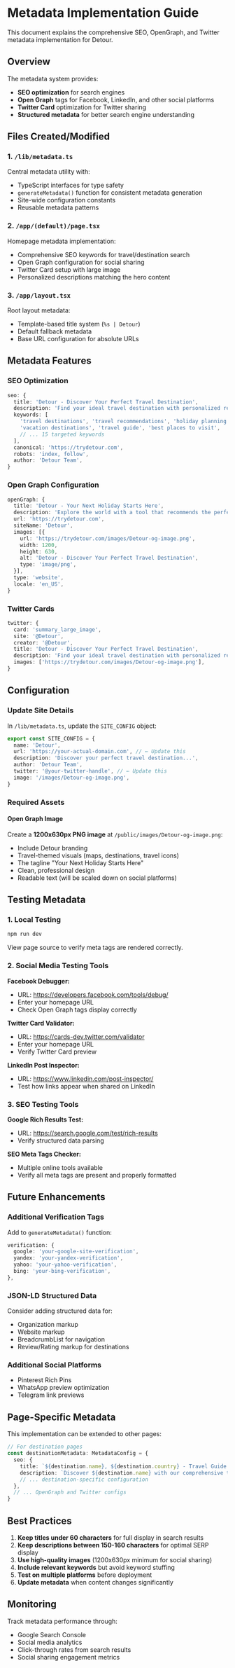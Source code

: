 # Metadata Implementation Guide

This document explains the comprehensive SEO, OpenGraph, and Twitter metadata implementation for Detour.

## Overview

The metadata system provides:
- **SEO optimization** for search engines
- **Open Graph** tags for Facebook, LinkedIn, and other social platforms  
- **Twitter Card** optimization for Twitter sharing
- **Structured metadata** for better search engine understanding

## Files Created/Modified

### 1. `/lib/metadata.ts`
Central metadata utility with:
- TypeScript interfaces for type safety
- `generateMetadata()` function for consistent metadata generation
- Site-wide configuration constants
- Reusable metadata patterns

### 2. `/app/(default)/page.tsx` 
Homepage metadata implementation:
- Comprehensive SEO keywords for travel/destination search
- Open Graph configuration for social sharing
- Twitter Card setup with large image
- Personalized descriptions matching the hero content

### 3. `/app/layout.tsx`
Root layout metadata:
- Template-based title system (`%s | Detour`)
- Default fallback metadata
- Base URL configuration for absolute URLs

## Metadata Features

### SEO Optimization
```typescript
seo: {
  title: 'Detour - Discover Your Perfect Travel Destination',
  description: 'Find your ideal travel destination with personalized recommendations...',
  keywords: [
    'travel destinations', 'travel recommendations', 'holiday planning',
    'vacation destinations', 'travel guide', 'best places to visit',
    // ... 15 targeted keywords
  ],
  canonical: 'https://trydetour.com',
  robots: 'index, follow',
  author: 'Detour Team',
}
```

### Open Graph Configuration
```typescript
openGraph: {
  title: 'Detour - Your Next Holiday Starts Here',
  description: 'Explore the world with a tool that recommends the perfect destination...',
  url: 'https://trydetour.com',
  siteName: 'Detour',
  images: [{
    url: 'https://trydetour.com/images/Detour-og-image.png',
    width: 1200,
    height: 630,
    alt: 'Detour - Discover Your Perfect Travel Destination',
    type: 'image/png',
  }],
  type: 'website',
  locale: 'en_US',
}
```

### Twitter Cards
```typescript
twitter: {
  card: 'summary_large_image',
  site: '@Detour',
  creator: '@Detour',
  title: 'Detour - Discover Your Perfect Travel Destination',
  description: 'Find your ideal travel destination with personalized recommendations...',
  images: ['https://trydetour.com/images/Detour-og-image.png'],
}
```

## Configuration

### Update Site Details
In `/lib/metadata.ts`, update the `SITE_CONFIG` object:

```typescript
export const SITE_CONFIG = {
  name: 'Detour',
  url: 'https://your-actual-domain.com', // ← Update this
  description: 'Discover your perfect travel destination...',
  author: 'Detour Team',
  twitter: '@your-twitter-handle', // ← Update this
  image: '/images/Detour-og-image.png',
}
```

### Required Assets

#### Open Graph Image
Create a **1200x630px PNG image** at `/public/images/Detour-og-image.png`:
- Include Detour branding
- Travel-themed visuals (maps, destinations, travel icons)
- The tagline "Your Next Holiday Starts Here"
- Clean, professional design
- Readable text (will be scaled down on social platforms)

## Testing Metadata

### 1. Local Testing
```bash
npm run dev
```
View page source to verify meta tags are rendered correctly.

### 2. Social Media Testing Tools

**Facebook Debugger:**
- URL: https://developers.facebook.com/tools/debug/
- Enter your homepage URL
- Check Open Graph tags display correctly

**Twitter Card Validator:**
- URL: https://cards-dev.twitter.com/validator
- Enter your homepage URL  
- Verify Twitter Card preview

**LinkedIn Post Inspector:**
- URL: https://www.linkedin.com/post-inspector/
- Test how links appear when shared on LinkedIn

### 3. SEO Testing Tools

**Google Rich Results Test:**
- URL: https://search.google.com/test/rich-results
- Verify structured data parsing

**SEO Meta Tags Checker:**
- Multiple online tools available
- Verify all meta tags are present and properly formatted

## Future Enhancements

### Additional Verification Tags
Add to `generateMetadata()` function:
```typescript
verification: {
  google: 'your-google-site-verification',
  yandex: 'your-yandex-verification', 
  yahoo: 'your-yahoo-verification',
  bing: 'your-bing-verification',
},
```

### JSON-LD Structured Data
Consider adding structured data for:
- Organization markup
- Website markup  
- BreadcrumbList for navigation
- Review/Rating markup for destinations

### Additional Social Platforms
- Pinterest Rich Pins
- WhatsApp preview optimization
- Telegram link previews

## Page-Specific Metadata

This implementation can be extended to other pages:

```typescript
// For destination pages
const destinationMetadata: MetadataConfig = {
  seo: {
    title: `${destination.name}, ${destination.country} - Travel Guide | Detour`,
    description: `Discover ${destination.name} with our comprehensive travel guide...`,
    // ... destination-specific configuration
  },
  // ... OpenGraph and Twitter configs
}
```

## Best Practices

1. **Keep titles under 60 characters** for full display in search results
2. **Keep descriptions between 150-160 characters** for optimal SERP display
3. **Use high-quality images** (1200x630px minimum for social sharing)
4. **Include relevant keywords** but avoid keyword stuffing
5. **Test on multiple platforms** before deployment
6. **Update metadata** when content changes significantly

## Monitoring

Track metadata performance through:
- Google Search Console
- Social media analytics
- Click-through rates from search results
- Social sharing engagement metrics
